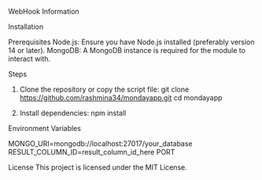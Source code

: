 WebHook Information

Installation

Prerequisites
Node.js: Ensure you have Node.js installed (preferably version 14 or later).
MongoDB: A MongoDB instance is required for the module to interact with.

Steps
1. Clone the repository or copy the script file:
    git clone https://github.com/rashmina34/mondayapp.git
    cd mondayapp

2. Install dependencies:
    npm install

Environment Variables

MONGO_URI=mongodb://localhost:27017/your_database
RESULT_COLUMN_ID=result_column_id_here
PORT


License
This project is licensed under the MIT License.

